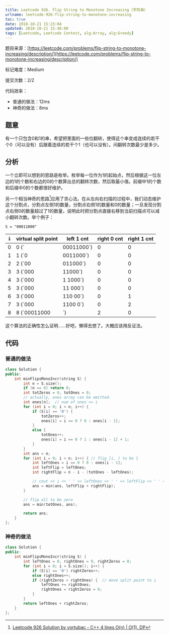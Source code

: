 ```yaml
---
title: Leetcode 926. Flip String to Monotone Increasing（字符串）
urlname: leetcode-926-flip-string-to-monotone-increasing
toc: true
date: 2018-10-21 15:23:04
updated: 2018-10-21 15:48:00
tags: [Leetcode, Leetcode Contest, alg:Array, alg:Greedy]
---
```


题目来源：[https://leetcode.com/problems/flip-string-to-monotone-increasing/description/](https://leetcode.com/problems/flip-string-to-monotone-increasing/description/)

标记难度：Medium

提交次数：2/2

代码效率：

* 普通的做法：12ms
* 神奇的做法：8ms

## 题意

有一个只包含0和1的串，希望把里面的一些位翻转，使得这个串变成连续的若干个0（可以没有）后跟着连续的若干个1（也可以没有）。问翻转次数最少是多少。

## 分析

一个立即可以想到的思路是枚举。枚举每一位作为1的起始点，然后根据这一位左边的1的个数和右边的0的个数算出总的翻转次数，然后取最小值。前缀中1的个数和后缀中0的个数都很好维护。

另一个相当神奇的思路[^vortubac]应用了贪心法。在从左向右扫描的过程中，我们动态维护这个分割点，分割点左侧1的数量，分割点右侧1的数量和0的数量；一旦发现分割点右侧0的数量超过了1的数量，说明此时把分割点直接右移到当前扫描点可以减小翻转次数。举个例子：

`S = "00011000"`

| `i` | virtual split point | left 1 cnt | right 0 cnt | right 1 cnt |
| --- | ---- | ---- | ---- | ---- |
| 0 | 0 (`| 00011000`) | 0 | 0 | 0 |
| 1 | 1 (`0| 0011000`) | 0 | 0 | 0 |
| 2 | 2 (`00| 011000`) | 0 | 0 | 0 |
| 3 | 3 (`000| 11000`) | 0 | 0 | 0 |
| 4 | 3 (`000|1 1000`) | 0 | 0 | 1 |
| 5 | 3 (`000|11 000`) | 0 | 0 | 2 |
| 6 | 3 (`000|110 00`) | 0 | 1 | 2 |
| 7 | 3 (`000|1100 0`) | 0 | 2 | 2 |
| 8 | 8 (`00011000| `) | 2 | 0 | 0 |

这个算法的正确性怎么证明……好吧，懒得去想了。大概应该用反证法。

[^vortubac]: [Leetcode 926 Solution by vortubac - C++ 4 lines O(n) | O(1), DP](https://leetcode.com/problems/flip-string-to-monotone-increasing/discuss/183851/C++-4-lines-O%28n%29-or-O%281%29-DP)

## 代码

### 普通的做法

```cpp
class Solution {
public:
    int minFlipsMonoIncr(string S) {
        int n = S.size();
        if (n == 0) return 0;
        int totZeros = 0, totOnes = 0;
        // actually, ones array can be omitted.
        int ones[n];  // num of ones <= i
        for (int i = 0; i < n; i++) {
            if (S[i] == '0') {
                totZeros++;
                ones[i] = i == 0 ? 0 : ones[i - 1];
            }
            else {
                totOnes++;
                ones[i] = i == 0 ? 1 : ones[i - 1] + 1;
            }
        }
        int ans = n;
        for (int i = 0; i < n; i++) { // flip [i, ) to be 1
            int leftOnes = i == 0 ? 0 : ones[i - 1];
            int leftFlip = leftOnes;
            int rightFlip = n - i - (totOnes - leftOnes);

            // cout << i << ' ' << leftOnes << ' ' << leftFlip << ' ' << rightFlip << endl;
            ans = min(ans, leftFlip + rightFlip);
        }

        // flip all to be zero
        ans = min(totOnes, ans);

        return ans;
    }
};
```

### 神奇的做法

```cpp
class Solution {
public:
    int minFlipsMonoIncr(string S) {
        int leftOnes = 0, rightOnes = 0, rightZeros = 0;
        for (int i = 0; i < S.size(); i++) {
            if (S[i] == '0') rightZeros++;
            else rightOnes++;
            if (rightZeros > rightOnes) {  // move split point to i
                leftOnes += rightOnes;
                rightOnes = rightZeros = 0;
            }
        }
        return leftOnes + rightZeros;
    }
};
```
